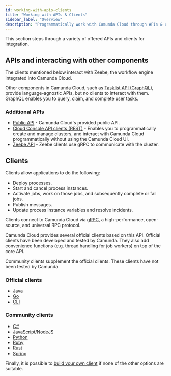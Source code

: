 ```yaml
---
id: working-with-apis-clients
title: "Working with APIs & Clients"
sidebar_label: "Overview"
description: "Programmatically work with Camunda Cloud through APIs & clients"
---
```


This section steps through a variety of offered APIs and clients for integration.

## APIs and interacting with other components

The clients mentioned below interact with Zeebe, the workflow engine integrated into Camunda Cloud.

Other components in Camunda Cloud, such as [Tasklist API (GraphQL)](/apis-clients/tasklist-api/generated.md), provide language-agnostic APIs, but no clients to interact with them. GraphQL enables you to query, claim, and complete user tasks.

### Additional APIs

- [Public API](public-api.md) - Camunda Cloud's provided public API.
- [Cloud Console API clients (REST)](cloud-console-api-reference.md) - Enables you to programmatically create and manage clusters, and interact with Camunda Cloud programmatically without using the Camunda Cloud UI.
- [Zeebe API](grpc.md) - Zeebe clients use gRPC to communicate with the cluster.

## Clients

Clients allow applications to do the following:

- Deploy processes.
- Start and cancel process instances.
- Activate jobs, work on those jobs, and subsequently complete or fail jobs.
- Publish messages.
- Update process instance variables and resolve incidents.

Clients connect to Camunda Cloud via [gRPC](https://grpc.io), a high-performance, open-source, and universal RPC protocol.

Camunda Cloud provides several official clients based on this API. Official clients have been developed and tested by Camunda. They also add convenience functions (e.g. thread handling for job workers) on top of the core API.

Community clients supplement the official clients. These clients have not been tested by Camunda.

### Official clients

- [Java](java-client/index.md)
- [Go](go-client/get-started.md)
- [CLI](cli-client/index.md)

### Community clients

- [C#](community-clients/c-sharp.md)
- [JavaScript/NodeJS](community-clients/javascript.md)
- [Python](community-clients/python.md)
- [Ruby](community-clients/ruby.md)
- [Rust](community-clients/rust.md)
- [Spring](community-clients/spring.md)

Finally, it is possible to [build your own client](build-your-own-client.md) if none of the other options are suitable.

